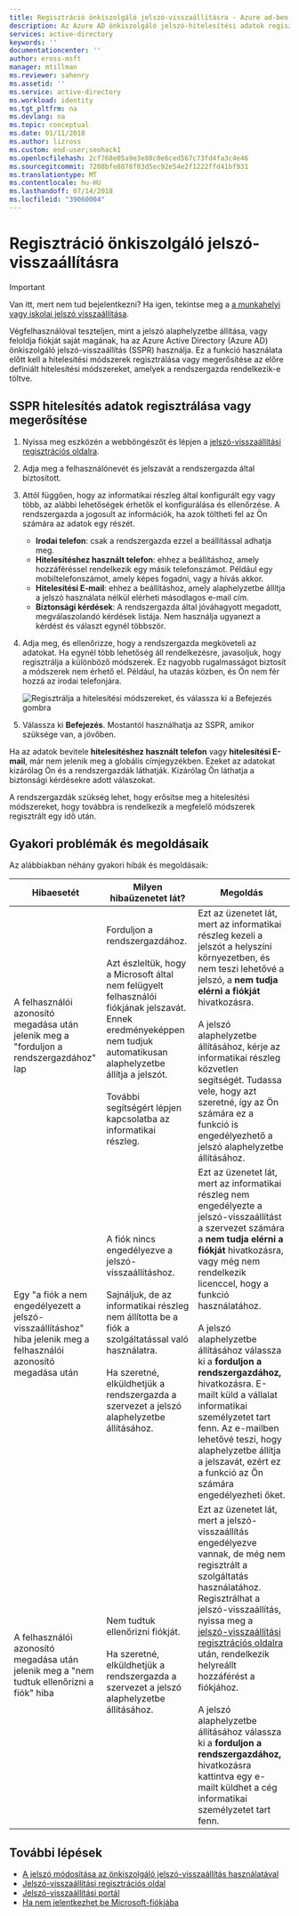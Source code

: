 ```yaml
---
title: Regisztráció önkiszolgáló jelszó-visszaállításra - Azure ad-ben |} A Microsoft Docs
description: Az Azure AD önkiszolgáló jelszó-hitelesítési adatok regisztrálása alaphelyzetbe állítása
services: active-directory
keywords: ''
documentationcenter: ''
author: eross-msft
manager: mtillman
ms.reviewer: sahenry
ms.assetid: ''
ms.service: active-directory
ms.workload: identity
ms.tgt_pltfrm: na
ms.devlang: na
ms.topic: conceptual
ms.date: 01/11/2018
ms.author: lizross
ms.custom: end-user;seohack1
ms.openlocfilehash: 2cf768e05a9e3e88c0e6ced567c73fd4fa3c4e46
ms.sourcegitcommit: 7208bfe8878f83d5ec92e54e2f1222ffd41bf931
ms.translationtype: MT
ms.contentlocale: hu-HU
ms.lasthandoff: 07/14/2018
ms.locfileid: "39060004"
---
```

# <a name="register-for-self-service-password-reset"></a>Regisztráció önkiszolgáló jelszó-visszaállításra

> [!IMPORTANT]
> Van itt, mert nem tud bejelentkezni? Ha igen, tekintse meg a [a munkahelyi vagy iskolai jelszó visszaállítása](active-directory-passwords-update-your-own-password.md).

Végfelhasználóval teszteljen, mint a jelszó alaphelyzetbe állítása, vagy feloldja fiókját saját magának, ha az Azure Active Directory (Azure AD) önkiszolgáló jelszó-visszaállítás (SSPR) használja. Ez a funkció használata előtt kell a hitelesítési módszerek regisztrálása vagy megerősítése az előre definiált hitelesítési módszereket, amelyek a rendszergazda rendelkezik-e töltve.

## <a name="register-or-confirm-authentication-data-with-sspr"></a>SSPR hitelesítés adatok regisztrálása vagy megerősítése

1. Nyissa meg eszközén a webböngészőt és lépjen a [jelszó-visszaállítási regisztrációs oldalra](https://aka.ms/ssprsetup).
2. Adja meg a felhasználónevét és jelszavát a rendszergazda által biztosított.
3. Attól függően, hogy az informatikai részleg által konfigurált egy vagy több, az alábbi lehetőségek érhetők el konfigurálása és ellenőrzése. A rendszergazda a jogosult az információk, ha azok töltheti fel az Ön számára az adatok egy részét.
    * **Irodai telefon**: csak a rendszergazda ezzel a beállítással adhatja meg.
    * **Hitelesítéshez használt telefon**: ehhez a beállításhoz, amely hozzáféréssel rendelkezik egy másik telefonszámot. Például egy mobiltelefonszámot, amely képes fogadni, vagy a hívás akkor.
    * **Hitelesítési E-mail**: ehhez a beállításhoz, amely alaphelyzetbe állítja a jelszó használata nélkül elérheti másodlagos e-mail cím.
    * **Biztonsági kérdések**: A rendszergazda által jóváhagyott megadott, megválaszolandó kérdések listája. Nem használja ugyanezt a kérdést és választ egynél többször.
4. Adja meg, és ellenőrizze, hogy a rendszergazda megköveteli az adatokat. Ha egynél több lehetőség áll rendelkezésre, javasoljuk, hogy regisztrálja a különböző módszerek. Ez nagyobb rugalmasságot biztosít a módszerek nem érhető el. Például, ha utazás közben, és Ön nem fér hozzá az irodai telefonjára.

    ![Regisztrálja a hitelesítési módszereket, és válassza ki a Befejezés gombra][Register]

5. Válassza ki **Befejezés**. Mostantól használhatja az SSPR, amikor szüksége van, a jövőben.

Ha az adatok bevitele **hitelesítéshez használt telefon** vagy **hitelesítési E-mail**, már nem jelenik meg a globális címjegyzékben. Ezeket az adatokat kizárólag Ön és a rendszergazdák láthatják. Kizárólag Ön láthatja a biztonsági kérdésekre adott válaszokat.

A rendszergazdák szükség lehet, hogy erősítse meg a hitelesítési módszereket, hogy továbbra is rendelkezik a megfelelő módszerek regisztrált egy idő után.

## <a name="common-problems-and-their-solutions"></a>Gyakori problémák és megoldásaik

 Az alábbiakban néhány gyakori hibák és megoldásaik:

| Hibaesetét| Milyen hibaüzenetet lát?| Megoldás |
| --- | --- | --- |
| A felhasználói azonosító megadása után jelenik meg a "forduljon a rendszergazdához" lap | Forduljon a rendszergazdához. <br> <br> Azt észleltük, hogy a Microsoft által nem felügyelt felhasználói fiókjának jelszavát. Ennek eredményeképpen nem tudjuk automatikusan alaphelyzetbe állítja a jelszót. <br> <br> További segítségért lépjen kapcsolatba az informatikai részleg. | Ezt az üzenetet lát, mert az informatikai részleg kezeli a jelszót a helyszíni környezetben, és nem teszi lehetővé a jelszó, a **nem tudja elérni a fiókját** hivatkozásra. <br> <br> A jelszó alaphelyzetbe állításához, kérje az informatikai részleg közvetlen segítségét. Tudassa vele, hogy azt szeretné, így az Ön számára ez a funkció is engedélyezhető a jelszó alaphelyzetbe állításához.|
| Egy "a fiók a nem engedélyezett a jelszó-visszaállításhoz" hiba jelenik meg a felhasználói azonosító megadása után | A fiók nincs engedélyezve a jelszó-visszaállításhoz. <br> <br> Sajnáljuk, de az informatikai részleg nem állította be a fiók a szolgáltatással való használatra. <br> <br> Ha szeretné, elküldhetjük a rendszergazda a szervezet a jelszó alaphelyzetbe állításához. | Ezt az üzenetet lát, mert az informatikai részleg nem engedélyezte a jelszó-visszaállítást a szervezet számára a **nem tudja elérni a fiókját** hivatkozásra, vagy még nem rendelkezik licenccel, hogy a funkció használatához. <br> <br> A jelszó alaphelyzetbe állításához válassza ki a **forduljon a rendszergazdához,** hivatkozásra. E-mailt küld a vállalat informatikai személyzetet tart fenn. Az e-mailben lehetővé teszi, hogy alaphelyzetbe állítja a jelszavát, ezért ez a funkció az Ön számára engedélyezheti őket. |
| A felhasználói azonosító megadása után jelenik meg a "nem tudtuk ellenőrizni a fiók" hiba | Nem tudtuk ellenőrizni fiókját. <br> <br> Ha szeretné, elküldhetjük a rendszergazda a szervezet a jelszó alaphelyzetbe állításához. | Ezt az üzenetet lát, mert a jelszó-visszaállítás engedélyezve vannak, de még nem regisztrált a szolgáltatás használatához. Regisztrálhat a jelszó-visszaállítás, nyissa meg a [jelszó-visszaállítási regisztrációs oldalra](https://aka.ms/ssprsetup) után, rendelkezik helyreállt hozzáférést a fiókjához. <br> <br> A jelszó alaphelyzetbe állításához válassza ki a **forduljon a rendszergazdához,** hivatkozásra kattintva egy e-mailt küldhet a cég informatikai személyzetet tart fenn. |

## <a name="next-steps"></a>További lépések

* [A jelszó módosítása az önkiszolgáló jelszó-visszaállítás használatával](active-directory-passwords-update-your-own-password.md)
* [Jelszó-visszaállítási regisztrációs oldal](https://aka.ms/ssprsetup)
* [Jelszó-visszaállítási portál](https://passwordreset.microsoftonline.com/)
* [Ha nem jelentkezhet be Microsoft-fiókjába](https://support.microsoft.com/help/12429/microsoft-account-sign-in-cant)

[Register]: ./media/active-directory-passwords-reset-register/register-2-methods.png "Jelszó-átállítási regisztráció-oldalról a regisztrált módszerekkel és a Befejezés gombra"

